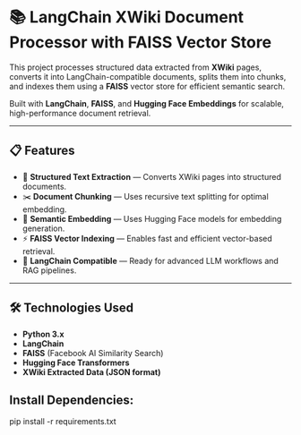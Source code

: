 # 📚 LangChain XWiki Document Processor with FAISS Vector Store

This project processes structured data extracted from **XWiki** pages, converts it into LangChain-compatible documents, splits them into chunks, and indexes them using a **FAISS** vector store for efficient semantic search.

Built with **LangChain**, **FAISS**, and **Hugging Face Embeddings** for scalable, high-performance document retrieval.

---

## 📋 Features

- 📖 **Structured Text Extraction** — Converts XWiki pages into structured documents.
- ✂️ **Document Chunking** — Uses recursive text splitting for optimal embedding.
- 🤖 **Semantic Embedding** — Uses Hugging Face models for embedding generation.
- ⚡ **FAISS Vector Indexing** — Enables fast and efficient vector-based retrieval.
- 🧠 **LangChain Compatible** — Ready for advanced LLM workflows and RAG pipelines.

---

## 🛠️ Technologies Used

- **Python 3.x**
- **LangChain**
- **FAISS** (Facebook AI Similarity Search)
- **Hugging Face Transformers**
- **XWiki Extracted Data (JSON format)**



## Install Dependencies:
pip install -r requirements.txt
